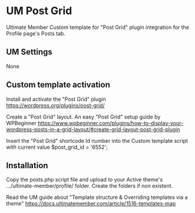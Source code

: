 # UM Post Grid
Ultimate Member Custom template for "Post Grid" plugin integration for the Profile page's Posts tab.
## UM Settings
None
## Custom template activation
Install and activate the "Post Grid" plugin https://wordpress.org/plugins/post-grid/

Create a "Post Grid" layout. An easy "Post Grid" setup guide by WPBeginner https://www.wpbeginner.com/plugins/how-to-display-your-wordpress-posts-in-a-grid-layout/#create-grid-layout-post-grid-plugin

Insert the "Post Grid" shortcode Id number into the Custom template script with current value $post_grid_id = '6552';

## Installation
Copy the posts.php script file and upload to your Active theme's .../ultimate-member/profile/ folder. Create the folders if non existent.

Read the UM guide about "Template structure & Overriding templates via a theme" https://docs.ultimatemember.com/article/1516-templates-map
